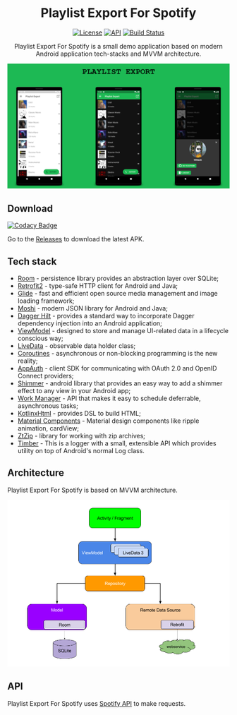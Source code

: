 <h1 align="center">Playlist Export For Spotify</h1>

<p align="center">
  <a href="https://opensource.org/licenses/Apache-2.0"><img alt="License" src="https://img.shields.io/badge/License-Apache%202.0-blue.svg"/></a>
  <a href="https://android-arsenal.com/api?level=21"><img alt="API" src="https://img.shields.io/badge/API-21%2B-brightgreen.svg?style=flat"/></a>
  <a href="https://github.com/WiMank/Playlist-Export-For-Spotify/actions"><img alt="Build Status" src="https://github.com/WiMank/Playlist-Export-For-Spotify/workflows/Android%20CI/badge.svg"/></a> 

<p align="center">  
Playlist Export For Spotify is a small demo application based on modern Android application tech-stacks and MVVM architecture.
</p>

<p align="center">
<img src="/previews/scr.png"/>
</p>

## Download

[![Codacy Badge](https://api.codacy.com/project/badge/Grade/3da0b2b4662e4ec08722b73088a7d1fe)](https://app.codacy.com/manual/WiMank/Playlist-Export-For-Spotify?utm_source=github.com&utm_medium=referral&utm_content=WiMank/Playlist-Export-For-Spotify&utm_campaign=Badge_Grade_Dashboard)

Go to the [Releases](https://github.com/WiMank/Playlist-Export-For-Spotify/releases) to download the latest APK.  

## Tech stack  
* [Room](https://developer.android.com/topic/libraries/architecture/room) - persistence library provides an abstraction layer over SQLite;  
* [Retrofit2](https://github.com/square/retrofit) - type-safe HTTP client for Android and Java;  
* [Glide](https://github.com/bumptech/glide) - fast and efficient open source media management and image loading framework;  
* [Moshi](https://github.com/square/moshi/) - modern JSON library for Android and Java;  
* [Dagger Hilt](https://dagger.dev/hilt/) - provides a standard way to incorporate Dagger dependency injection into an Android application;  
* [ViewModel](https://developer.android.com/topic/libraries/architecture/viewmodel) - designed to store and manage UI-related data in a lifecycle conscious way;  
* [LiveData](https://developer.android.com/topic/libraries/architecture/livedata) - observable data holder class;  
* [Coroutines](https://github.com/Kotlin/kotlinx.coroutines) - asynchronous or non-blocking programming is the new reality;  
* [AppAuth](https://github.com/openid/AppAuth-Android) - client SDK for communicating with OAuth 2.0 and OpenID Connect providers;  
* [Shimmer](https://github.com/facebook/shimmer-android) - android library that provides an easy way to add a shimmer effect to any view in your Android app;  
* [Work Manager](https://developer.android.com/topic/libraries/architecture/workmanager) - API that makes it easy to schedule deferrable, asynchronous tasks;  
* [KotlinxHtml](https://github.com/Kotlin/kotlinx.html) - provides DSL to build HTML;  
* [Material Components](https://github.com/material-components/material-components-android) - Material design components like ripple animation, cardView;  
* [ZtZip](https://github.com/zeroturnaround/zt-zip) - library for working with zip archives;  
* [Timber](https://github.com/JakeWharton/timber) - This is a logger with a small, extensible API which provides utility on top of Android's normal Log class.  
 
## Architecture
Playlist Export For Spotify is based on MVVM architecture.

![architecture](/previews/final-architecture.png)  

## API
Playlist Export For Spotify uses [Spotify API](https://developer.spotify.com/documentation/web-api/) to make requests.  
